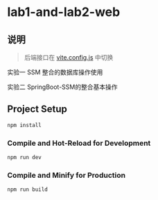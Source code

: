 # lab1-and-lab2-web

## 说明

> 后端接口在 [vite.config.js](vite.config.js) 中切换

实验一 SSM 整合的数据库操作使用

实验二 SpringBoot-SSM的整合基本操作


## Project Setup

```sh
npm install
```

### Compile and Hot-Reload for Development

```sh
npm run dev
```

### Compile and Minify for Production

```sh
npm run build
```
